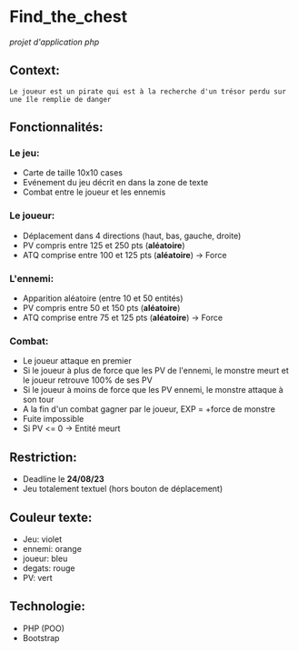 # Find_the_chest
*projet d'application php*

## Context:
    Le joueur est un pirate qui est à la recherche d'un trésor perdu sur une île remplie de danger

## Fonctionnalités:
### Le jeu:
- Carte de taille 10x10 cases
- Evénement du jeu décrit en dans la zone de texte
- Combat entre le joueur et les ennemis

### Le joueur:
- Déplacement dans 4 directions (haut, bas, gauche, droite)
- PV compris entre 125 et 250 pts (**aléatoire**)
- ATQ comprise entre 100 et 125 pts (**aléatoire**) -> Force

### L'ennemi:
- Apparition aléatoire (entre 10 et 50 entités)
- PV compris entre 50 et 150 pts (**aléatoire**)
- ATQ comprise entre 75 et 125 pts (**aléatoire**) -> Force

### Combat:
- Le joueur attaque en premier
- Si le joueur à plus de force que les PV de l'ennemi, le monstre meurt et le joueur retrouve 100% de ses PV
- Si le joueur à moins de force que les PV ennemi, le monstre attaque à son tour
- A la fin d'un combat gagner par le joueur, EXP = +force de monstre
- Fuite impossible
- Si PV <= 0 -> Entité meurt

## Restriction:
- Deadline le **24/08/23**
- Jeu totalement textuel (hors bouton de déplacement)

## Couleur texte:
- Jeu: violet
- ennemi: orange
- joueur: bleu
- degats: rouge
- PV: vert

## Technologie:
- PHP (POO)
- Bootstrap